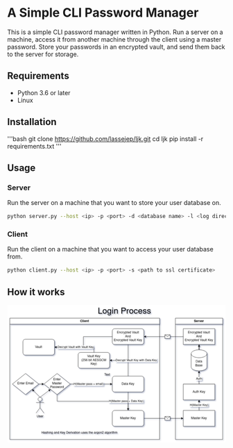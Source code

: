 # A Simple CLI Password Manager
This is a simple CLI password manager written in Python.
Run a server on a machine, access it from another machine through the client using a master password.
Store your passwords in an encrypted vault, and send them back to the server for storage.

## Requirements
- Python 3.6 or later
- Linux

## Installation
'''bash
git clone https://github.com/lassejep/ljk.git
cd ljk
pip install -r requirements.txt
'''

## Usage
### Server
Run the server on a machine that you want to store your user database on.
```bash
python server.py --host <ip> -p <port> -d <database name> -l <log directory> -s <path to ssl certificate>
```
### Client
Run the client on a machine that you want to access your user database from.
```bash
python client.py --host <ip> -p <port> -s <path to ssl certificate>
```

## How it works
![Login Diagram](./login_diagram.png)
